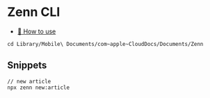 # Zenn CLI

* [📘 How to use](https://zenn.dev/zenn/articles/zenn-cli-guide)

```
cd Library/Mobile\ Documents/com~apple~CloudDocs/Documents/Zenn
```

## Snippets

```
// new article
npx zenn new:article
```